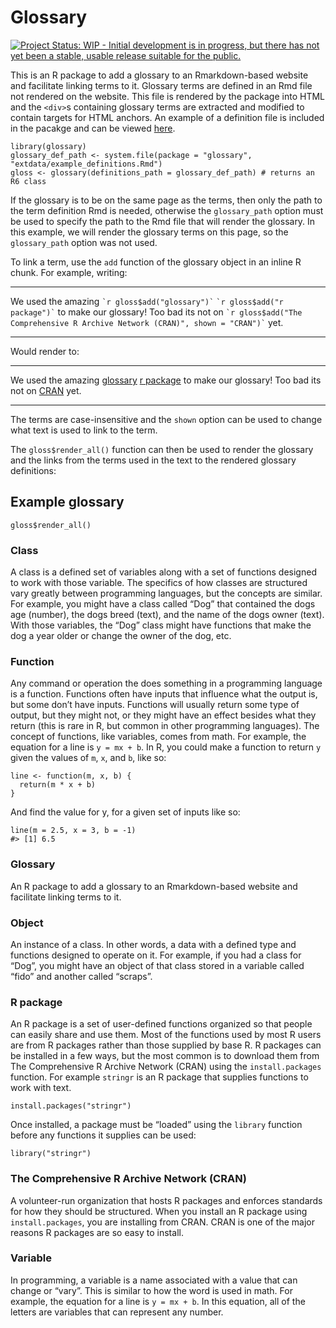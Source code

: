 Glossary
========

[![Project Status: WIP - Initial development is in progress, but there
has not yet been a stable, usable release suitable for the
public.](http://www.repostatus.org/badges/latest/wip.svg)](http://www.repostatus.org/#wip)

This is an R package to add a glossary to an Rmarkdown-based website and
facilitate linking terms to it. Glossary terms are defined in an Rmd
file not rendered on the website. This file is rendered by the package
into HTML and the `<div>`s containing glossary terms are extracted and
modified to contain targets for HTML anchors. An example of a definition
file is included in the pacakge and can be viewed
[here](inst/extdata/example_definitions.Rmd).

    library(glossary)
    glossary_def_path <- system.file(package = "glossary", "extdata/example_definitions.Rmd")
    gloss <- glossary(definitions_path = glossary_def_path) # returns an R6 class

If the glossary is to be on the same page as the terms, then only the
path to the term definition Rmd is needed, otherwise the `glossary_path`
option must be used to specify the path to the Rmd file that will render
the glossary. In this example, we will render the glossary terms on this
page, so the `glossary_path` option was not used.

To link a term, use the `add` function of the glossary object in an
inline R chunk. For example, writing:

------------------------------------------------------------------------

We used the amazing `` `r gloss$add("glossary")` ``
`` `r gloss$add("r package")` `` to make our glossary! Too bad its not
on
`` `r gloss$add("The Comprehensive R Archive Network (CRAN)", shown = "CRAN")` ``
yet.

------------------------------------------------------------------------

Would render to:

------------------------------------------------------------------------

We used the amazing <a href ="#glossary_anchor">glossary</a>
<a href ="#r_package_anchor">r package</a> to make our glossary! Too bad
its not on
<a href ="#the_comprehensive_r_archive_network_(cran)_anchor">CRAN</a>
yet.

------------------------------------------------------------------------

The terms are case-insensitive and the `shown` option can be used to
change what text is used to link to the term.

The `gloss$render_all()` function can then be used to render the
glossary and the links from the terms used in the text to the rendered
glossary definitions:

Example glossary
----------------

    gloss$render_all()

<h3>
<a class="glossary_anchor" id="class_anchor">Class</a>
</h3>
<p>
A class is a defined set of variables along with a set of functions
designed to work with those variable. The specifics of how classes are
structured vary greatly between programming languages, but the concepts
are similar. For example, you might have a class called “Dog” that
contained the dogs age (number), the dogs breed (text), and the name of
the dogs owner (text). With those variables, the “Dog” class might have
functions that make the dog a year older or change the owner of the dog,
etc.
</p>

<h3>
<a class="glossary_anchor" id="function_anchor">Function</a>
</h3>
<p>
Any command or operation the does something in a programming language is
a function. Functions often have inputs that influence what the output
is, but some don’t have inputs. Functions will usually return some type
of output, but they might not, or they might have an effect besides what
they return (this is rare in R, but common in other programming
languages). The concept of functions, like variables, comes from math.
For example, the equation for a line is <code>y = mx + b</code>. In R,
you could make a function to return <code>y</code> given the values of
<code>m</code>, <code>x</code>, and <code>b</code>, like so:
</p>
<pre class="r"><code>line &lt;- function(m, x, b) {
  return(m * x + b)
}</code></pre>
<p>
And find the value for y, for a given set of inputs like so:
</p>
<pre class="r"><code>line(m = 2.5, x = 3, b = -1)
#&gt; [1] 6.5</code></pre>

<h3>
<a class="glossary_anchor" id="glossary_anchor">Glossary</a>
</h3>
<p>
An R package to add a glossary to an Rmarkdown-based website and
facilitate linking terms to it.
</p>

<h3>
<a class="glossary_anchor" id="object_anchor">Object</a>
</h3>
<p>
An instance of a class. In other words, a data with a defined type and
functions designed to operate on it. For example, if you had a class for
“Dog”, you might have an object of that class stored in a variable
called “fido” and another called “scraps”.
</p>

<h3>
<a class="glossary_anchor" id="r_package_anchor">R package</a>
</h3>
<p>
An R package is a set of user-defined functions organized so that people
can easily share and use them. Most of the functions used by most R
users are from R packages rather than those supplied by base R. R
packages can be installed in a few ways, but the most common is to
download them from The Comprehensive R Archive Network (CRAN) using the
<code>install.packages</code> function. For example <code>stringr</code>
is an R package that supplies functions to work with text.
</p>
<pre class="r"><code>install.packages("stringr")</code></pre>
<p>
Once installed, a package must be “loaded” using the
<code>library</code> function before any functions it supplies can be
used:
</p>
<pre class="r"><code>library("stringr")</code></pre>

<h3>
<a class="glossary_anchor" id="the_comprehensive_r_archive_network_(cran)_anchor">The
Comprehensive R Archive Network (CRAN)</a>
</h3>
<p>
A volunteer-run organization that hosts R packages and enforces
standards for how they should be structured. When you install an R
package using <code>install.packages</code>, you are installing from
CRAN. CRAN is one of the major reasons R packages are so easy to
install.
</p>

<h3>
<a class="glossary_anchor" id="variable_anchor">Variable</a>
</h3>
<p>
In programming, a variable is a name associated with a value that can
change or “vary”. This is similar to how the word is used in math. For
example, the equation for a line is <code>y = mx + b</code>. In this
equation, all of the letters are variables that can represent any
number.
</p>
